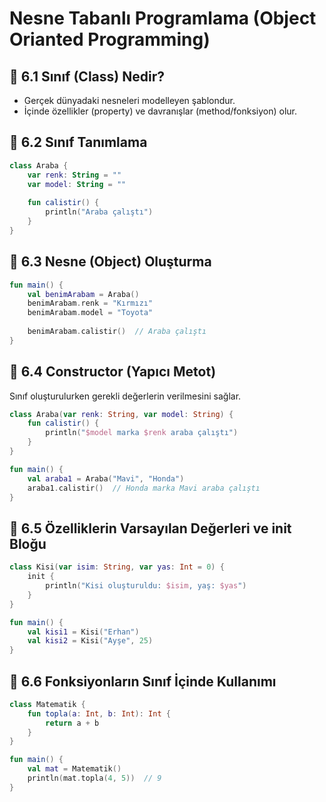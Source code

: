 # Nesne Tabanlı Programlama (Object Orianted Programming)

## 📌 6.1 Sınıf (Class) Nedir?
- Gerçek dünyadaki nesneleri modelleyen şablondur.
- İçinde özellikler (property) ve davranışlar (method/fonksiyon) olur.

## 📌 6.2 Sınıf Tanımlama

````kotlin
class Araba {
    var renk: String = ""
    var model: String = ""
    
    fun calistir() {
        println("Araba çalıştı")
    }
}
````

## 📌 6.3 Nesne (Object) Oluşturma

````kotlin
fun main() {
    val benimArabam = Araba()
    benimArabam.renk = "Kırmızı"
    benimArabam.model = "Toyota"
    
    benimArabam.calistir()  // Araba çalıştı
}
````

## 📌 6.4 Constructor (Yapıcı Metot)
Sınıf oluşturulurken gerekli değerlerin verilmesini sağlar.

````kotlin
class Araba(var renk: String, var model: String) {
    fun calistir() {
        println("$model marka $renk araba çalıştı")
    }
}

fun main() {
    val araba1 = Araba("Mavi", "Honda")
    araba1.calistir()  // Honda marka Mavi araba çalıştı
}
````

## 📌 6.5 Özelliklerin Varsayılan Değerleri ve init Bloğu

````kotlin
class Kisi(var isim: String, var yas: Int = 0) {
    init {
        println("Kisi oluşturuldu: $isim, yaş: $yas")
    }
}

fun main() {
    val kisi1 = Kisi("Erhan")
    val kisi2 = Kisi("Ayşe", 25)
}
````

## 📌 6.6 Fonksiyonların Sınıf İçinde Kullanımı

````kotlin
class Matematik {
    fun topla(a: Int, b: Int): Int {
        return a + b
    }
}

fun main() {
    val mat = Matematik()
    println(mat.topla(4, 5))  // 9
}
````

